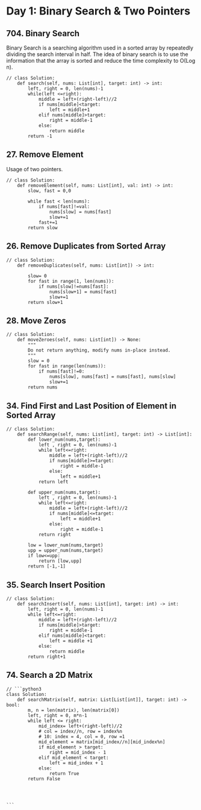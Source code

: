 # Day 1: Binary Search & Two Pointers

## 704. Binary Search

Binary Search is a searching algorithm used in a sorted array by repeatedly dividing the search interval in half. The idea of binary search is to use the information that the array is sorted and reduce the time complexity to O(Log n).

```
// class Solution:
    def search(self, nums: List[int], target: int) -> int:
        left, right = 0, len(nums)-1
        while(left <=right):
            middle = left+(right-left)//2
            if nums[middle]<target:
                left = middle+1
            elif nums[middle]>target:
                right = middle-1
            else:
                return middle
        return -1
```

## 27. Remove Element

Usage of two pointers.

```
// class Solution:
    def removeElement(self, nums: List[int], val: int) -> int:
        slow, fast = 0,0

        while fast < len(nums):
            if nums[fast]!=val:
                nums[slow] = nums[fast]
                slow+=1
            fast+=1
        return slow
```

## 26. Remove Duplicates from Sorted Array

```
// class Solution:
    def removeDuplicates(self, nums: List[int]) -> int:

        slow= 0
        for fast in range(1, len(nums)):
            if nums[slow]!=nums[fast]:
                nums[slow+1] = nums[fast]
                slow+=1
        return slow+1  
```

## 28. Move Zeros

```
// class Solution:
    def moveZeroes(self, nums: List[int]) -> None:
        """
        Do not return anything, modify nums in-place instead.
        """
        slow = 0
        for fast in range(len(nums)):
            if nums[fast]!=0:
                nums[slow], nums[fast] = nums[fast], nums[slow]
                slow+=1
        return nums
```

## 34. Find First and Last Position of Element in Sorted Array

```
// class Solution:
    def searchRange(self, nums: List[int], target: int) -> List[int]:
        def lower_num(nums,target):
            left , right = 0, len(nums)-1
            while left<=right:
                middle = left+(right-left)//2
                if nums[middle]>=target:
                    right = middle-1
                else:
                    left = middle+1
            return left

        def upper_num(nums,target):
            left , right = 0, len(nums)-1
            while left<=right:
                middle = left+(right-left)//2
                if nums[middle]<=target:
                    left = middle+1
                else:
                    right = middle-1
            return right

        low = lower_num(nums,target)
        upp = upper_num(nums,target)
        if low<=upp:
            return [low,upp]
        return [-1,-1]
```

## 35. Search Insert Position

```
// class Solution:
    def searchInsert(self, nums: List[int], target: int) -> int:
        left, right = 0, len(nums)-1
        while left<=right:
            middle = left+(right-left)//2
            if nums[middle]>target:
                right = middle-1
            elif nums[middle]<target:
                left = middle +1
            else:
                return middle
        return right+1
```

## 74. Search a 2D Matrix

````
// ```python3
class Solution:
    def searchMatrix(self, matrix: List[List[int]], target: int) -> bool:
        m, n = len(matrix), len(matrix[0])
        left, right = 0, m*n-1
        while left <= right:
            mid_index= left+(right-left)//2
            # col = index//n, row = index%n
            # 10: index = 4, col = 0, row =1 
            mid_element = matrix[mid_index//n][mid_index%n]
            if mid_element > target:
                right = mid_index - 1
            elif mid_element < target:
                left = mid_index + 1
            else:
                return True
        return False

        
        
        
```
````

